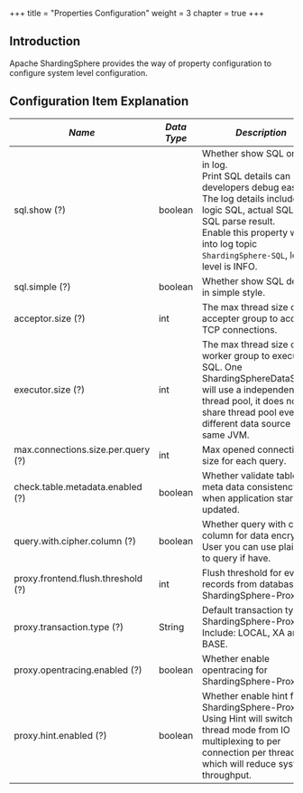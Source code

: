 +++
title = "Properties Configuration"
weight = 3
chapter = true
+++

## Introduction

Apache ShardingSphere provides the way of property configuration to configure system level configuration.

## Configuration Item Explanation

| *Name*                             | *Data Type* | *Description*                                                                                                                                                                                                                                                | *Default Value* |
| ---------------------------------- | ----------- | ------------------------------------------------------------------------------------------------------------------------------------------------------------------------------------------------------------------------------------------------------------ | --------------- |
| sql.show (?)                       | boolean     | Whether show SQL or not in log. <br /> Print SQL details can help developers debug easier. The log details include: logic SQL, actual SQL and SQL parse result. <br /> Enable this property will log into log topic `ShardingSphere-SQL`, log level is INFO. | false           |
| sql.simple (?)                     | boolean     | Whether show SQL details in simple style.                                                                                                                                                                                                                    | false           |
| acceptor.size (?)                  | int         | The max thread size of accepter group to accept TCP connections.                                                                                                                                                                                             | CPU * 2         |
| executor.size (?)                  | int         | The max thread size of worker group to execute SQL. One ShardingSphereDataSource will use a independent thread pool, it does not share thread pool even different data source in same JVM.                                                                   | infinite        |
| max.connections.size.per.query (?) | int         | Max opened connection size for each query.                                                                                                                                                                                                                   | 1               |
| check.table.metadata.enabled (?)   | boolean     | Whether validate table meta data consistency when application startup or updated.                                                                                                                                                                            | false           |
| query.with.cipher.column (?)       | boolean     | Whether query with cipher column for data encrypt. User you can use plaintext to query if have.                                                                                                                                                              | true            |
| proxy.frontend.flush.threshold (?) | int         | Flush threshold for every records from databases for ShardingSphere-Proxy.                                                                                                                                                                                   | 128             |
| proxy.transaction.type (?)         | String      | Default transaction type of ShardingSphere-Proxy. Include: LOCAL, XA and BASE.                                                                                                                                                                               | LOCAL           |
| proxy.opentracing.enabled (?)      | boolean     | Whether enable opentracing for ShardingSphere-Proxy.                                                                                                                                                                                                         | false           |
| proxy.hint.enabled (?)             | boolean     | Whether enable hint for ShardingSphere-Proxy. Using Hint will switch proxy thread mode from IO multiplexing to per connection per thread, which will reduce system throughput.                                                                               | false           |
